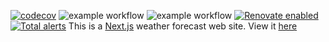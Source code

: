 [![codecov](https://codecov.io/gh/sjclark76/metvuw-mobile/branch/main/graph/badge.svg?token=KN4LGY2GFW)](https://codecov.io/gh/sjclark76/metvuw-mobile)
![example workflow](https://github.com/sjclark76/metvuw-mobile/actions/workflows/build-and-test.yml/badge.svg)
![example workflow](https://github.com/sjclark76/metvuw-mobile/actions/workflows/integration-test.yml/badge.svg)
[![Renovate enabled](https://img.shields.io/badge/renovate-enabled-brightgreen.svg)](https://renovatebot.com/)
[![Total alerts](https://img.shields.io/lgtm/alerts/g/sjclark76/metvuw-mobile.svg?logo=lgtm&logoWidth=18)](https://lgtm.com/projects/g/sjclark76/metvuw-mobile/alerts/)
This is a [Next.js](https://nextjs.org/) weather forecast web site. View it [here](https://www.metvuwmobile.com)
